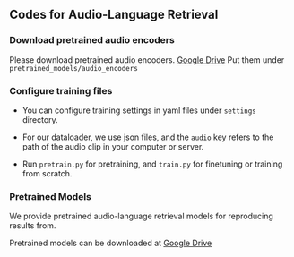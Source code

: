 ## Codes for Audio-Language Retrieval

### Download pretrained audio encoders
Please download pretrained audio encoders. [Google Drive](https://drive.google.com/drive/folders/1ZaYERuMMLLgu4oHTl47FcippLFboaGq5?usp=share_link)
Put them under `pretrained_models/audio_encoders`

### Configure training files
* You can configure training settings in yaml files under `settings` directory.

* For our dataloader, we use json files, and the `audio` key refers to the path of the audio clip in your computer or server.

* Run `pretrain.py` for pretraining, and `train.py` for finetuning or training from scratch. 

### Pretrained Models
We provide pretrained audio-language retrieval models for reproducing results from.

Pretrained models can be downloaded at [Google Drive](https://drive.google.com/drive/folders/1pFr8IRY3E1FAtc2zjYmeuSVY3M5a-Kdj?usp=share_link)
